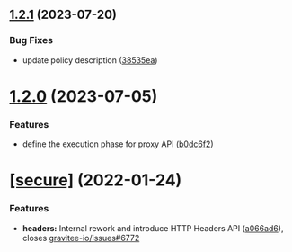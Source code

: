 ## [1.2.1](https://github.com/gravitee-io/gravitee-policy-generate-http-signature/compare/1.2.0...1.2.1) (2023-07-20)


### Bug Fixes

* update policy description ([38535ea](https://github.com/gravitee-io/gravitee-policy-generate-http-signature/commit/38535ea45ced55d74ce0789e5a90bfd25f68d97b))

# [1.2.0](https://github.com/gravitee-io/gravitee-policy-generate-http-signature/compare/1.1.0...1.2.0) (2023-07-05)


### Features

* define the execution phase for proxy API ([b0dc6f2](https://github.com/gravitee-io/gravitee-policy-generate-http-signature/commit/b0dc6f28bf55ae83a2a7ff4c9aeacd6c10ed2395))

# [[secure]](https://github.com/gravitee-io/gravitee-policy-generate-http-signature/compare/1.0.0...[secure]) (2022-01-24)


### Features

* **headers:** Internal rework and introduce HTTP Headers API ([a066ad6](https://github.com/gravitee-io/gravitee-policy-generate-http-signature/commit/a066ad669ee3d3b47ead2ccc4a268ef1c1a7a55e)), closes [gravitee-io/issues#6772](https://github.com/gravitee-io/issues/issues/6772)
